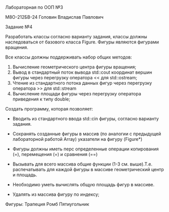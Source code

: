 Лабораторная по ООП №3

М8О-212БВ-24
Головин Владислав Павлович

Задание №4

Разработать классы согласно варианту задания, классы должны наследоваться от базового класса Figure. Фигуры являются фигурами вращения.

Все классы должны поддерживать набор общих методов:

1. Вычисление геометрического центра фигуры вращения;
2. Вывод в стандартный поток вывода std::cout координат вершин фигуры через перегрузку оператора << для std::ostream;
3. Чтение из стандартного потока данных фигур через перегрузку оператора >> для std::stream
4. Вычисление площади фигуры через перегрузку оператора приведения к типу double;

Создать программу, которая позволяет:

- Вводить из стандартного ввода std::cin фигуры, согласно варианту задания.
- Сохранять созданные фигуры в массив (по аналогии с предыдущей лабораторной работой Array) указатели на фигуру (Figure*)
- Фигуры должны иметь перс определенные операции копирования (=), перемещения (=) и сравнения (==)

- Вызывать для всего массива общие функции (1-3 см. выше).Т.е. распечатывать для каждой фигуры в массиве геометрический центр и площадь.
- Необходимо уметь вычислять общую площадь фигур в массиве.
- Удалять из массива фигуру по индексу;

Фигуры:
Трапеция    Ромб    Пятиугольник